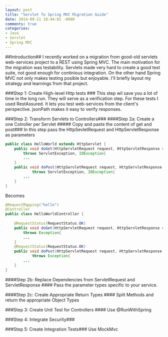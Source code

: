 ```yaml
---
layout: post
title: "Servlet To Spring MVC Migration Guide"
date: 2014-09-11 18:44:01 -0600
comments: true
categories: 
- Java
- Servlet
- Spring MVC
---
```

##Introduction##
I recently worked on a migration from good-old servlets web-services project to a REST using Spring MVC. The main motivation for the migration was testability. Servlets made very hard to create a good test suite, not good enough for continious integration. On the other hand Spring MVC not only makes testing posible but enjoyable. I'll briefly layout my strategy and learnings from that project.

###Step 1: Create High-level Http tests ###
This step wil save you a lot of time in the long run. They will serve as a verification step. 
For these tests I used RestAssured. It lets you test web-services from the client's perspective. jsonPath makes it easy to verify responses.

###Step 2: Transform Servlets to Controllers###
####Step 2a: Create a one Cotroller per Servlet #####
Copy and paste the content of get and post###
In this step pass the HttpSevletRequest and HttpServletResponse as parameters

```java
public class HelloWorld extends HttpServlet {
    public void doGet(HttpServletRequest request, HttpServletResponse response)
        throws ServletException, IOException{
        ...
    }
    public void doPost(HttpServletRequest request, HttpServletResponse response)
            throws ServletException, IOException{
        ...
    }
}
```
Becomes
```java
@RequestMqpping("hello")
@Controller
public class HelloWorldController {
    
    @RequestStatus(RequestStatus.OK)
    public void doGet(HttpServletRequest request, HttpServletResponse response)
        throws Exception{
        ...
    }
    @RequestStatus(RequestStatus.OK)
    public void doPost(HttpServletRequest request, HttpServletResponse response)
            throws Exception{
        ...
    }
}
```

####Step 2b: Replace Dependencies from ServletRequest and ServletResponse ####
Pass the parameter types specific to your service.

####Step 2c: Create Appropriate Return Types ####
Split Methods and return the appropriate Object Types

###Step 3: Create Unit Test for Controllers ####
Use @RunWithSpring

###Step 4: Integrate Security###

###Step 5: Create Integration Tests###
Use MockMvc

